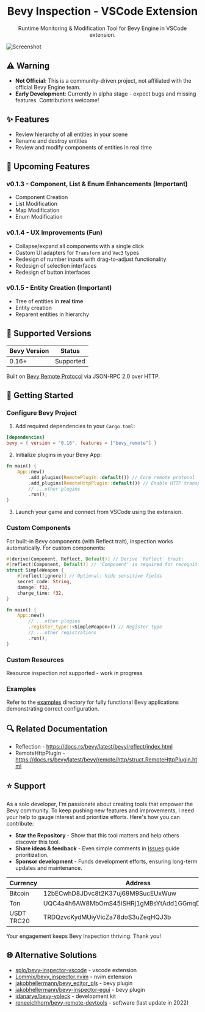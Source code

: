 <p align="center">
    <h1 align = "center">Bevy Inspection - VSCode Extension</h1>
</p>
<p align="center">
    Runtime Monitoring & Modification Tool for Bevy Engine in VSCode extension.
</p>

![Screenshot](https://github.com/user-attachments/assets/10db60e5-9902-47d1-a252-ef1918c50ad1)

## :warning: Warning

- **Not Official**: This is a community-driven project, not affiliated with the official Bevy Engine team.
- **Early Development**: Currently in alpha stage - expect bugs and missing features. Contributions welcome!

## :sparkles: Features

- Review hierarchy of all entities in your scene
- Rename and destroy entities
- Review and modify components of entities in real time

## :date: Upcoming Features

### v0.1.3 - Component, List & Enum Enhancements (Important)

- Component Creation
- List Modification
- Map Modification
- Enum Modification

### v0.1.4 - UX Improvements (Fun)

- Collapse/expand all components with a single click
- Custom UI adapters for `Transform` and `Vec3` types
- Redesign of number inputs with drag-to-adjust functionality
- Redesign of selection interfaces
- Redesign of button interfaces

### v0.1.5 - Entity Creation (Important)

- Tree of entities in **real time**
- Entity creation
- Reparent entities in hierarchy

## :triangular_ruler: Supported Versions

| Bevy Version | Status      |
| ------------ | ------------|
| 0.16+        | Supported   |

Built on [Bevy Remote Protocol](https://docs.rs/bevy/latest/bevy/remote/index.html) via JSON-RPC 2.0 over HTTP.

## :green_book: Getting Started

### Configure Bevy Project

1. Add required dependencies to your `Cargo.toml`:

```toml
[dependencies]
bevy = { version = "0.16", features = ["bevy_remote"] }
```

2. Initialize plugins in your Bevy App:

```rust
fn main() {
    App::new()
        .add_plugins(RemotePlugin::default()) // Core remote protocol
        .add_plugins(RemoteHttpPlugin::default()) // Enable HTTP transport
        // ...other plugins
        .run();
}
```

3. Launch your game and connect from VSCode using the extension.

### Custom Components

For built-in Bevy components (with Reflect trait), inspection works automatically.
For custom components:

```rust
#[derive(Component, Reflect, Default)] // Derive `Reflect` trait:
#[reflect(Component, Default)] // 'Component' is required for recognition
struct SimpleWeapon {
    #[reflect(ignore)] // Optional: hide sensitive fields
    secret_code: String,
    damage: f32,
    charge_time: f32,
}

fn main() {
    App::new()
        // ...other plugins
        .register_type::<SimpleWeapon>() // Register type
        // ...other registrations
        .run();
}
```

### Custom Resources

Resource inspection not supported - work in progress

### Examples

Refer to the [examples](https://github.com/foxication/bevy-inspection.vscode/tree/main/examples/) directory
for fully functional Bevy applications demonstrating correct configuration.

## :mag: Related Documentation

- Reflection - https://docs.rs/bevy/latest/bevy/reflect/index.html
- RemoteHttpPlugin - https://docs.rs/bevy/latest/bevy/remote/http/struct.RemoteHttpPlugin.html

## :star: Support

As a solo developer, I'm passionate about creating tools that empower the Bevy community.
To keep pushing new features and improvements, I need your help to gauge interest and prioritize efforts.
Here's how you can contribute:

- **Star the Repository** - Show that this tool matters and help others discover this tool.
- **Share ideas & feedback** - Even simple comments in [Issues](https://github.com/foxication/bevy-inspection.vscode/issues) guide prioritization.
- **Sponsor development** - Funds development efforts, ensuring long-term updates and maintenance.

| Currency   | Address                                             |
| ---------- | ----------------------------------------------------|
| Bitcoin    | 12bECwhD8JDvc8t2K37uj69M9SucEUxWuw                  |
| Ton        | UQC4a4h6AW8MbOmS45iSHRj1gMBsYtAdd1GGmqD_tEEC3ZV8    |
| USDT TRC20 | TRDQzvcKydMUiyVicZa78doS3uZeqHQJ3b                  |

Your engagement keeps Bevy Inspection thriving. Thank you!  

## :globe_with_meridians: Alternative Solutions

- [splo/bevy-inspector-vscode](https://github.com/splo/vscode-bevy-inspector) - vscode extension
- [Lommix/bevy_inspector.nvim](https://github.com/Lommix/bevy_inspector.nvim) - nvim extension
- [jakobhellermann/bevy_editor_pls](https://github.com/jakobhellermann/bevy_editor_pls) - bevy plugin
- [jakobhellermann/bevy-inspector-egui](https://github.com/jakobhellermann/bevy-inspector-egui) - bevy plugin
- [idanarye/bevy-yoleck](https://github.com/idanarye/bevy-yoleck) - development kit
- [reneeichhorn/bevy-remote-devtools](https://github.com/reneeichhorn/bevy-remote-devtools) - software (last update in 2022)
